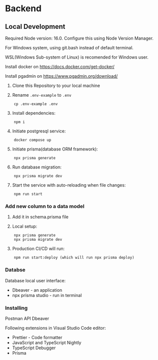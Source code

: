 # Backend

## Local Development

Required Node version: 16.0. Configure this using Node Version Manager.

For Windows system, using git.bash instead of default terminal.

WSL(Windows Sub-system of Linux) is recomended for Windows user.

Install docker on https://docs.docker.com/get-docker/

Install pgadmin on https://www.pgadmin.org/download/

1. Clone this Repository to your local machine

2. Rename `.env-example` to `.env`

```shell
    cp .env-example .env
```

3. Install dependencies:

```shell
    npm i
```

4. Initiate postgresql service:

```shell
    docker compose up
```

5. Initiate prisma(database ORM framework):

```shell
    npx prisma generate
```

6. Run database migration:

```shell
    npx prisma migrate dev
```

7. Start the service with auto-reloading when file changes:

```shell
    npm run start
```

### Add new column to a data model

1. Add it in schema.prisma file

2. Local setup:

```shell
    npx prisma generate
    npx prisma migrate dev
```

3. Production CI/CD will run:

```shell
    npm run start:deploy (which will run npx prisma deploy)
```

### Databse

Database local user interface:

- Dbeaver - an application 
- npx prisma studio - run in terminal

### Installing

Postman API
Dbeaver

Following extensions in Visual Studio Code editor:

- Prettier - Code formatter
- JavaScript and TypeScript Nightly
- TypeScript Debugger
- Prisma
